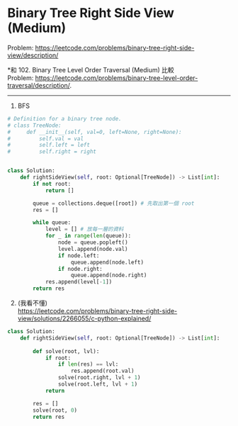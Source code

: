 Binary Tree Right Side View (Medium)
===

Problem: https://leetcode.com/problems/binary-tree-right-side-view/description/

*和 102. Binary Tree Level Order Traversal (Medium) 比較     
Problem: https://leetcode.com/problems/binary-tree-level-order-traversal/description/.   

---

1. BFS
```python
# Definition for a binary tree node.
# class TreeNode:
#     def __init__(self, val=0, left=None, right=None):
#         self.val = val
#         self.left = left
#         self.right = right


class Solution:
    def rightSideView(self, root: Optional[TreeNode]) -> List[int]:
        if not root:
            return []

        queue = collections.deque([root]) # 先取出第一個 root
        res = []

        while queue:
            level = [] # 放每一層的資料
            for _ in range(len(queue)):
                node = queue.popleft()
                level.append(node.val)
                if node.left:
                    queue.append(node.left)
                if node.right:
                    queue.append(node.right)
            res.append(level[-1])
        return res
```
        
2. (我看不懂)   
https://leetcode.com/problems/binary-tree-right-side-view/solutions/2266055/c-python-explained/
```python
class Solution:
    def rightSideView(self, root: Optional[TreeNode]) -> List[int]:
        
        def solve(root, lvl):
        	if root:
        		if len(res) == lvl:
        			res.append(root.val)
        		solve(root.right, lvl + 1)
        		solve(root.left, lvl + 1)
        	return 

        res = []
        solve(root, 0)
        return res  
```





